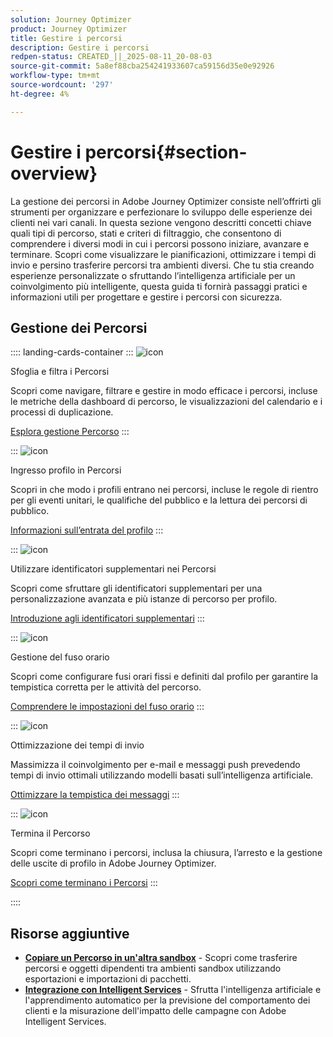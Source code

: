 ```yaml
---
solution: Journey Optimizer
product: Journey Optimizer
title: Gestire i percorsi
description: Gestire i percorsi
redpen-status: CREATED_||_2025-08-11_20-08-03
source-git-commit: 5a8ef88cba254241933607ca59156d35e0e92926
workflow-type: tm+mt
source-wordcount: '297'
ht-degree: 4%

---
```



# Gestire i percorsi{#section-overview}

La gestione dei percorsi in Adobe Journey Optimizer consiste nell’offrirti gli strumenti per organizzare e perfezionare lo sviluppo delle esperienze dei clienti nei vari canali. In questa sezione vengono descritti concetti chiave quali tipi di percorso, stati e criteri di filtraggio, che consentono di comprendere i diversi modi in cui i percorsi possono iniziare, avanzare e terminare. Scopri come visualizzare le pianificazioni, ottimizzare i tempi di invio e persino trasferire percorsi tra ambienti diversi. Che tu stia creando esperienze personalizzate o sfruttando l’intelligenza artificiale per un coinvolgimento più intelligente, questa guida ti fornirà passaggi pratici e informazioni utili per progettare e gestire i percorsi con sicurezza.

## Gestione dei Percorsi

:::: landing-cards-container
:::
![icon](https://cdn.experienceleague.adobe.com/icons/list-check.svg)

Sfoglia e filtra i Percorsi

Scopri come navigare, filtrare e gestire in modo efficace i percorsi, incluse le metriche della dashboard di percorso, le visualizzazioni del calendario e i processi di duplicazione.

[Esplora gestione Percorso](../using/building-journeys/journey-ui.md)
:::

:::
![icon](https://cdn.experienceleague.adobe.com/icons/circle-play.svg)

Ingresso profilo in Percorsi

Scopri in che modo i profili entrano nei percorsi, incluse le regole di rientro per gli eventi unitari, le qualifiche del pubblico e la lettura dei percorsi di pubblico.

[Informazioni sull’entrata del profilo](../using/building-journeys/entry-management.md)
:::

:::
![icon](https://cdn.experienceleague.adobe.com/icons/bullseye.svg)

Utilizzare identificatori supplementari nei Percorsi

Scopri come sfruttare gli identificatori supplementari per una personalizzazione avanzata e più istanze di percorso per profilo.

[Introduzione agli identificatori supplementari](../using/building-journeys/supplemental-identifier.md)
:::

:::
![icon](https://cdn.experienceleague.adobe.com/icons/gear.svg)

Gestione del fuso orario

Scopri come configurare fusi orari fissi e definiti dal profilo per garantire la tempistica corretta per le attività del percorso.

[Comprendere le impostazioni del fuso orario](../using/building-journeys/timezone-management.md)
:::

:::
![icon](https://cdn.experienceleague.adobe.com/icons/chart-line.svg)

Ottimizzazione dei tempi di invio

Massimizza il coinvolgimento per e-mail e messaggi push prevedendo tempi di invio ottimali utilizzando modelli basati sull’intelligenza artificiale.

[Ottimizzare la tempistica dei messaggi](../using/building-journeys/send-time-optimization.md)
:::

:::
![icon](https://cdn.experienceleague.adobe.com/icons/circle-play.svg)

Termina il Percorso

Scopri come terminano i percorsi, inclusa la chiusura, l’arresto e la gestione delle uscite di profilo in Adobe Journey Optimizer.

[Scopri come terminano i Percorsi](../using/building-journeys/end-journey.md)
:::

::::


## Risorse aggiuntive

- **[Copiare un Percorso in un&#39;altra sandbox](../using/building-journeys/copy-to-sandbox.md)** - Scopri come trasferire percorsi e oggetti dipendenti tra ambienti sandbox utilizzando esportazioni e importazioni di pacchetti.
- **[Integrazione con Intelligent Services](../using/building-journeys/ai-services-overview.md)** - Sfrutta l&#39;intelligenza artificiale e l&#39;apprendimento automatico per la previsione del comportamento dei clienti e la misurazione dell&#39;impatto delle campagne con Adobe Intelligent Services.
